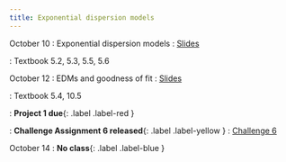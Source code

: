 ```yaml
---
title: Exponential dispersion models
---
```


October 10
: Exponential dispersion models
  : [Slides](https://sta712-f22.github.io/slides/lecture_20.pdf)
    
: Textbook 5.2, 5.3, 5.5, 5.6

October 12
: EDMs and goodness of fit
  : [Slides](https://sta712-f22.github.io/slides/lecture_21.pdf)
  
: Textbook 5.4, 10.5

: **Project 1 due**{: .label .label-red }

: **Challenge Assignment 6 released**{: .label .label-yellow }
  : [Challenge 6](https://sta712-f22.github.io/homework/challenge_6.pdf)

October 14
: **No class**{: .label .label-blue }